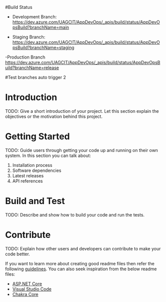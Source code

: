 #Build Status
- Development Branch: 
https://dev.azure.com/UAGCIT/AppDevOps/_apis/build/status/AppDevOpsBuild?branchName=main

- Staging Branch:
https://dev.azure.com/UAGCIT/AppDevOps/_apis/build/status/AppDevOpsBuild?branchName=staging

-Production Branch
https://dev.azure.com/UAGCIT/AppDevOps/_apis/build/status/AppDevOpsBuild?branchName=release

#Test branches auto trigger 2

# Introduction 
TODO: Give a short introduction of your project. Let this section explain the objectives or the motivation behind this project. 

# Getting Started
TODO: Guide users through getting your code up and running on their own system. In this section you can talk about:
1.	Installation process
2.	Software dependencies
3.	Latest releases
4.	API references

# Build and Test
TODO: Describe and show how to build your code and run the tests. 

# Contribute
TODO: Explain how other users and developers can contribute to make your code better. 

If you want to learn more about creating good readme files then refer the following [guidelines](https://docs.microsoft.com/en-us/azure/devops/repos/git/create-a-readme?view=azure-devops). You can also seek inspiration from the below readme files:
- [ASP.NET Core](https://github.com/aspnet/Home)
- [Visual Studio Code](https://github.com/Microsoft/vscode)
- [Chakra Core](https://github.com/Microsoft/ChakraCore)